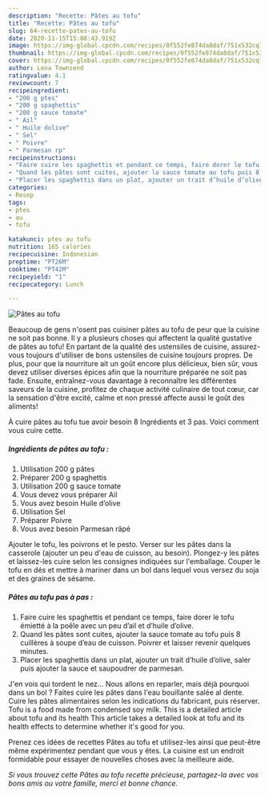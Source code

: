 ```yaml
---
description: "Recette: Pâtes au tofu"
title: "Recette: Pâtes au tofu"
slug: 64-recette-pates-au-tofu
date: 2020-11-15T15:08:43.919Z
image: https://img-global.cpcdn.com/recipes/0f552fe874da8daf/751x532cq70/pates-au-tofu-photo-principale-de-la-recette.jpg
thumbnail: https://img-global.cpcdn.com/recipes/0f552fe874da8daf/751x532cq70/pates-au-tofu-photo-principale-de-la-recette.jpg
cover: https://img-global.cpcdn.com/recipes/0f552fe874da8daf/751x532cq70/pates-au-tofu-photo-principale-de-la-recette.jpg
author: Lena Townsend
ratingvalue: 4.1
reviewcount: 7
recipeingredient:
- "200 g ptes"
- "200 g spaghettis"
- "200 g sauce tomate"
- " Ail"
- " Huile dolive"
- " Sel"
- " Poivre"
- " Parmesan rp"
recipeinstructions:
- "Faire cuire les spaghettis et pendant ce temps, faire dorer le tofu émietté à la poêle avec un peu d’ail et d’huile d’olive."
- "Quand les pâtes sont cuites, ajouter la sauce tomate au tofu puis 8 cuillères à soupe d’eau de cuisson. Poivrer et laisser revenir quelques minutes."
- "Placer les spaghettis dans un plat, ajouter un trait d’huile d’olive, saler puis ajouter la sauce et saupoudrer de parmesan."
categories:
- Resep
tags:
- ptes
- au
- tofu

katakunci: ptes au tofu 
nutrition: 165 calories
recipecuisine: Indonesian
preptime: "PT26M"
cooktime: "PT42M"
recipeyield: "1"
recipecategory: Lunch

---
```



![Pâtes au tofu](https://img-global.cpcdn.com/recipes/0f552fe874da8daf/751x532cq70/pates-au-tofu-photo-principale-de-la-recette.jpg)

Beaucoup de gens n'osent pas cuisiner pâtes au tofu de peur que la cuisine ne soit pas bonne. Il y a plusieurs choses qui affectent la qualité gustative de pâtes au tofu! En partant de la qualité des ustensiles de cuisine, assurez-vous toujours d'utiliser de bons ustensiles de cuisine toujours propres. De plus, pour que la nourriture ait un goût encore plus délicieux, bien sûr, vous devez utiliser diverses épices afin que la nourriture préparée ne soit pas fade. Ensuite, entraînez-vous davantage à reconnaître les différentes saveurs de la cuisine, profitez de chaque activité culinaire de tout cœur, car la sensation d'être excité, calme et non pressé affecte aussi le goût des aliments!

<!--inarticleads1-->

À cuire pâtes au tofu tue avoir besoin 8 Ingrédients et 3 pas. Voici comment vous cuire cette.

##### Ingrédients de pâtes au tofu :

1. Utilisation 200 g pâtes
1. Préparer 200 g spaghettis
1. Utilisation 200 g sauce tomate
1. Vous devez vous préparer  Ail
1. Vous avez besoin  Huile d’olive
1. Utilisation  Sel
1. Préparer  Poivre
1. Vous avez besoin  Parmesan râpé


Ajouter le tofu, les poivrons et le pesto. Verser sur les pâtes dans la casserole (ajouter un peu d&#39;eau de cuisson, au besoin). Plongez-y les pâtes et laissez-les cuire selon les consignes indiquées sur l&#39;emballage. Couper le tofu en dés et mettre à mariner dans un bol dans lequel vous versez du soja et des graines de sésame. 

<!--inarticleads2-->

##### Pâtes au tofu pas à pas :

1. Faire cuire les spaghettis et pendant ce temps, faire dorer le tofu émietté à la poêle avec un peu d’ail et d’huile d’olive.
1. Quand les pâtes sont cuites, ajouter la sauce tomate au tofu puis 8 cuillères à soupe d’eau de cuisson. Poivrer et laisser revenir quelques minutes.
1. Placer les spaghettis dans un plat, ajouter un trait d’huile d’olive, saler puis ajouter la sauce et saupoudrer de parmesan.


J&#39;en vois qui tordent le nez… Nous allons en reparler, mais déjà pourquoi dans un bol ? Faites cuire les pâtes dans l&#39;eau bouillante salée al dente. Cuire les pâtes alimentaires selon les indications du fabricant, puis réserver. Tofu is a food made from condensed soy milk. This is a detailed article about tofu and its health This article takes a detailed look at tofu and its health effects to determine whether it&#39;s good for you. 

<!--inarticleads1-->

<p>
Prenez ces idées de recettes Pâtes au tofu et utilisez-les ainsi que peut-être même expérimentez pendant que vous y êtes. La cuisine est un endroit formidable pour essayer de nouvelles choses avec la meilleure aide.
</p>

<p>
<i>Si vous trouvez cette Pâtes au tofu recette précieuse, partagez-la avec vos bons amis ou votre famille, merci et bonne chance.</i>
</p>
